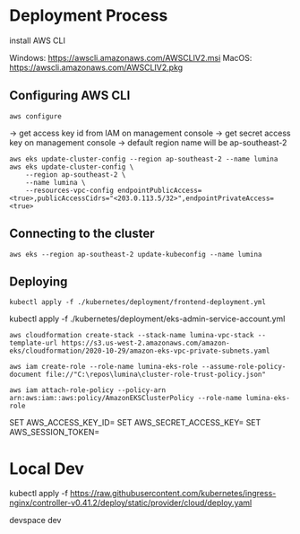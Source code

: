 

# Deployment Process


install AWS CLI

Windows: https://awscli.amazonaws.com/AWSCLIV2.msi
MacOS: https://awscli.amazonaws.com/AWSCLIV2.pkg

## Configuring AWS CLI
```
aws configure
```

-> get access key id from IAM on management console
-> get secret access key on management console
-> default region name will be ap-southeast-2


```
aws eks update-cluster-config --region ap-southeast-2 --name lumina
aws eks update-cluster-config \
    --region ap-southeast-2 \
    --name lumina \
    --resources-vpc-config endpointPublicAccess=<true>,publicAccessCidrs="<203.0.113.5/32>",endpointPrivateAccess=<true>
```

## Connecting to the cluster

```
aws eks --region ap-southeast-2 update-kubeconfig --name lumina
```


## Deploying

```
kubectl apply -f ./kubernetes/deployment/frontend-deployment.yml
```

kubectl apply -f ./kubernetes/deployment/eks-admin-service-account.yml


```
aws cloudformation create-stack --stack-name lumina-vpc-stack --template-url https://s3.us-west-2.amazonaws.com/amazon-eks/cloudformation/2020-10-29/amazon-eks-vpc-private-subnets.yaml

aws iam create-role --role-name lumina-eks-role --assume-role-policy-document file://"C:\repos\lumina\cluster-role-trust-policy.json"

aws iam attach-role-policy --policy-arn arn:aws:iam::aws:policy/AmazonEKSClusterPolicy --role-name lumina-eks-role

```

SET AWS_ACCESS_KEY_ID=
SET AWS_SECRET_ACCESS_KEY=
SET AWS_SESSION_TOKEN=

# Local Dev

kubectl apply -f https://raw.githubusercontent.com/kubernetes/ingress-nginx/controller-v0.41.2/deploy/static/provider/cloud/deploy.yaml


devspace dev